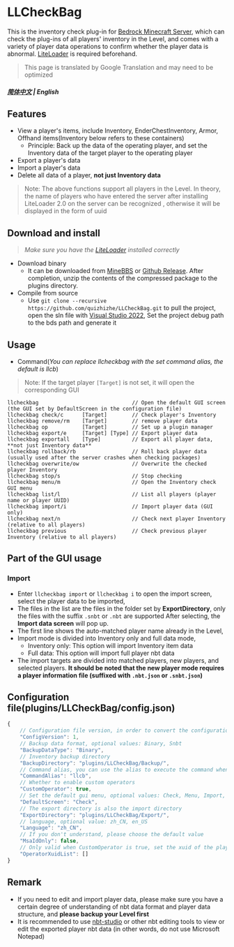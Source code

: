 # LLCheckBag
This is the inventory check plug-in for [Bedrock Minecraft Server](https://www.minecraft.net/en-us/download/server/bedrock), 
which can check the plug-ins of all players' inventory in the Level, and comes with a variety of player data operations to confirm whether the player data is abnormal. 
[LiteLoader](https://github.com/LiteLDev/LiteLoaderBDS) is required beforehand.

> This page is translated by Google Translation and may need to be optimized 

##### [简体中文](https://github.com/quizhizhe/LLCheckBag#readme) | English

## Features
* View a player's items, include Inventory, EnderChestInventory, Armor, Offhand items(Inventory below refers to these containers)
    * Principle: Back up the data of the operating player, and set the Inventory data of the target player to the operating player
* Export a player's data
* Import a player's data
* Delete all data of a player, **not just Inventory data**
> Note: The above functions support all players in the Level. In theory, the name of players who have entered the server after installing LiteLoader 2.0 on the server can be recognized , otherwise it will be displayed in the form of uuid

## Download and install
> *Make sure you have the [LiteLoader](https://github.com/LiteLDev/LiteLoaderBDS) installed correctly*
* Download binary
     * It can be downloaded from [MineBBS](https://www.minebbs.com/resources/llcheckbag.3367/) or [Github Release](https://github.com/quizhizhe/LLCheckBag/releases). After completion, unzip the contents of the compressed package to the plugins directory.
* Compile from source
     * Use `git clone --recursive https://github.com/quizhizhe/LLCheckBag.git` to pull the project, open the sln file with [Visual Studio 2022](https://visualstudio.microsoft.com/vs/), Set the project debug path to the bds path and generate it

## Usage
* Command(*You can replace llcheckbag with the set command alias, the default is llcb*)
> Note: If the target player `[Target]` is not set, it will open the corresponding GUI
```
llcheckbag                              // Open the default GUI screen (the GUI set by DefaultScreen in the configuration file)
llcheckbag check/c      [Target]        // Check player's Inventory
llcheckbag remove/rm    [Target]        // remove player data
llcheckbag op           [Target]        // Set up a plugin manager
llcheckbag export/e     [Target] [Type] // Export player data
llcheckbag exportall    [Type]          // Export all player data, **not just Inventory data**
llcheckbag rollback/rb                  // Roll back player data (usually used after the server crashes when checking packages)
llcheckbag overwrite/ow                 // Overwrite the checked player Inventory
llcheckbag stop/s                       // Stop checking
llcheckbag menu/m                       // Open the Inventory check GUI menu
llcheckbag list/l                       // List all players (player name or player UUID)
llcheckbag import/i                     // Import player data (GUI only)
llcheckbag next/n                       // Check next player Inventory (relative to all players)
llcheckbag previous                     // Check previous player Inventory (relative to all players)
```

## Part of the GUI usage
### Import
* Enter `llcheckbag import` or `llcheckbag i` to open the import screen, select the player data to be imported,
* The files in the list are the files in the folder set by **ExportDirectory**, only the files with the suffix `.snbt` or `.nbt` are supported
After selecting, the **Import data screen** will pop up.
* The first line shows the auto-matched player name already in the Level,
* Import mode is divided into Inventory only and full data mode,
     * Inventory only: This option will import Inventory item data
     * Full data: This option will import full player nbt data
* The import targets are divided into matched players, new players, and selected players. **It should be noted that the new player mode requires a player information file (suffixed with `.nbt.json` or `.snbt.json`)**

## Configuration file(plugins/LLCheckBag/config.json)
```javascript
{
    // Configuration file version, in order to convert the configuration to the latest version, **Do Not Modify**
    "ConfigVersion": 1,
    // Backup data format, optional values: Binary, Snbt
    "BackupDataType": "Binary",
    // Inventory backup directory
    "BackupDirectory": "plugins/LLCheckBag/Backup/",
    // Command alias, you can use the alias to execute the command when entering the command, similar to the /teleport alias /tp
    "CommandAlias": "llcb",
    // Whether to enable custom operators
    "CustomOperator": true,
    // Set the default gui menu, optional values: Check, Menu, Import, Export, Delete, ExportAll
    "DefaultScreen": "Check",
    // The export directory is also the import directory
    "ExportDirectory": "plugins/LLCheckBag/Export/",
    // language, optional value: zh_CN, en_US
    "Language": "zh_CN",
    // If you don't understand, please choose the default value
    "MsaIdOnly": false,
    // Only valid when CustomOperator is true, set the xuid of the player who has permission to use the command (string format)
    "OperatorXuidList": []
}
```

## Remark
* If you need to edit and import player data, please make sure you have a certain degree of understanding of nbt data format and player data structure, and **please backup your Level first**
* It is recommended to use [nbt-studio](https://github.com/tryashtar/nbt-studio) or other nbt editing tools to view or edit the exported player nbt data (in other words, do not use Microsoft Notepad)
